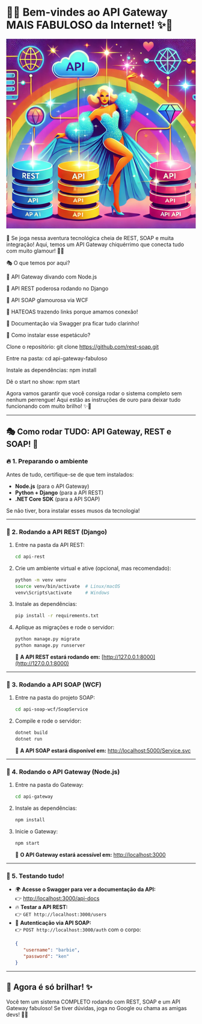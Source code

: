 # 🌈✨ Bem-vindes ao API Gateway MAIS FABULOSO da Internet! ✨🌈

![diva](diva.webp)

💖 Se joga nessa aventura tecnológica cheia de REST, SOAP e muita integração! Aqui, temos um API Gateway chiquérrimo que conecta tudo com muito glamour! 💃🎉

🎭 O que temos por aqui?

💅 API Gateway divando com Node.js

💖 API REST poderosa rodando no Django

💃 API SOAP glamourosa via WCF

🌟 HATEOAS trazendo links porque amamos conexão!

🎀 Documentação via Swagger pra ficar tudo clarinho!

🎩 Como instalar esse espetáculo?

Clone o repositório: git clone https://github.com/rest-soap.git

Entre na pasta: cd api-gateway-fabuloso

Instale as dependências: npm install

Dê o start no show: npm start

Agora vamos garantir que você consiga rodar o sistema completo sem nenhum perrengue! Aqui estão as instruções de ouro para deixar tudo funcionando com muito brilho! ✨💖

---

## 🎭 Como rodar TUDO: API Gateway, REST e SOAP! 💃

### 🔥 1. Preparando o ambiente
Antes de tudo, certifique-se de que tem instalados:
- **Node.js** (para o API Gateway)
- **Python + Django** (para a API REST)
- **.NET Core SDK** (para a API SOAP)

Se não tiver, bora instalar esses musos da tecnologia!

---

### 🚀 2. Rodando a API REST (Django)
1. Entre na pasta da API REST:
   ```sh
   cd api-rest
   ```
2. Crie um ambiente virtual e ative (opcional, mas recomendado):
   ```sh
   python -m venv venv
   source venv/bin/activate  # Linux/macOS
   venv\Scripts\activate     # Windows
   ```
3. Instale as dependências:
   ```sh
   pip install -r requirements.txt
   ```
4. Aplique as migrações e rode o servidor:
   ```sh
   python manage.py migrate
   python manage.py runserver
   ```
   📌 **A API REST estará rodando em:** [http://127.0.0.1:8000](http://127.0.0.1:8000)

---

### 💅 3. Rodando a API SOAP (WCF)
1. Entre na pasta do projeto SOAP:
   ```sh
   cd api-soap-wcf/SoapService
   ```
2. Compile e rode o servidor:
   ```sh
   dotnet build
   dotnet run
   ```
   📌 **A API SOAP estará disponível em:** [http://localhost:5000/Service.svc](http://localhost:5000/Service.svc)

---

### 🌟 4. Rodando o API Gateway (Node.js)
1. Entre na pasta do Gateway:
   ```sh
   cd api-gateway
   ```
2. Instale as dependências:
   ```sh
   npm install
   ```
3. Inicie o Gateway:
   ```sh
   npm start
   ```
   📌 **O API Gateway estará acessível em:** [http://localhost:3000](http://localhost:3000)

---

### 🎀 5. Testando tudo!
- 🌍 **Acesse o Swagger para ver a documentação da API:**  
  👉 [http://localhost:3000/api-docs](http://localhost:3000/api-docs)
- 🔥 **Testar a API REST:**  
  👉 `GET http://localhost:3000/users`
- 💖 **Autenticação via API SOAP:**  
  👉 `POST http://localhost:3000/auth` com o corpo:
   ```json
   {
      "username": "barbie",
      "password": "ken"
   }
   ```

---

## 🎉 Agora é só brilhar! ✨
Você tem um sistema COMPLETO rodando com REST, SOAP e um API Gateway fabuloso! Se tiver dúvidas, joga no Google ou chama as amigas devs! 🚀💖